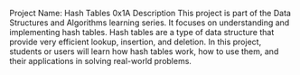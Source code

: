 Project Name: Hash Tables 0x1A
Description
This project is part of the Data Structures and Algorithms learning series. It focuses on understanding and implementing hash tables. Hash tables are a type of data structure that provide very efficient lookup, insertion, and deletion. In this project, students or users will learn how hash tables work, how to use them, and their applications in solving real-world problems.
